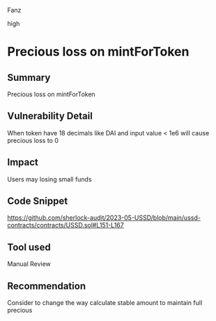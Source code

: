 Fanz

high

# Precious loss on mintForToken

## Summary
Precious loss on mintForToken

## Vulnerability Detail
When token have 18 decimals like DAI and input value < 1e6 will cause precious loss to 0

## Impact
Users may losing small funds

## Code Snippet
https://github.com/sherlock-audit/2023-05-USSD/blob/main/ussd-contracts/contracts/USSD.sol#L151-L167

## Tool used

Manual Review

## Recommendation
Consider to change the way calculate stable amount to maintain full precious